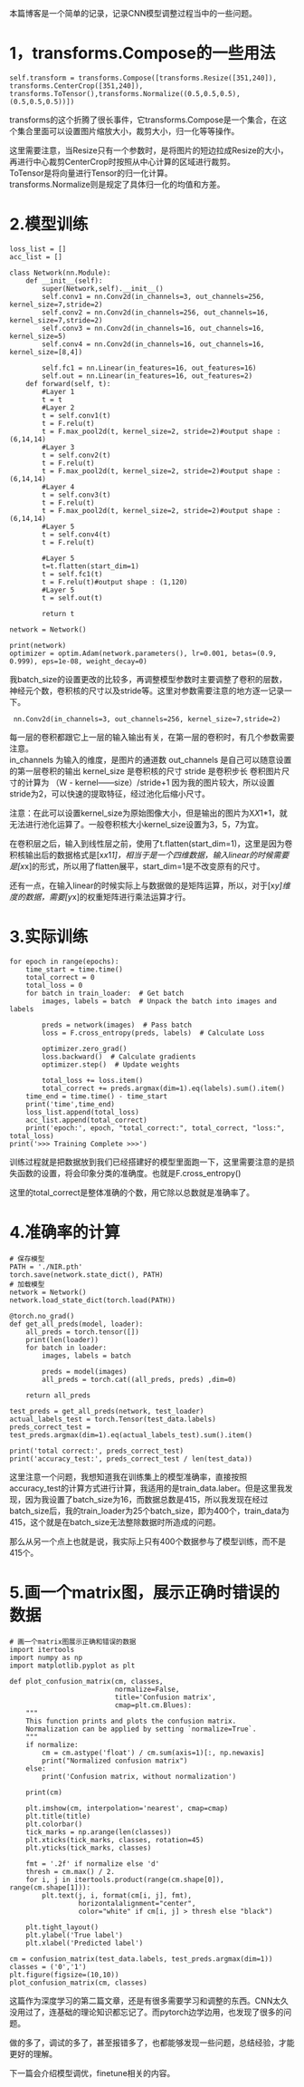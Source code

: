 
本篇博客是一个简单的记录，记录CNN模型调整过程当中的一些问题。

# 1，transforms.Compose的一些用法
```
self.transform = transforms.Compose([transforms.Resize([351,240]), transforms.CenterCrop([351,240]), transforms.ToTensor(),transforms.Normalize((0.5,0.5,0.5),(0.5,0.5,0.5))])
```
transforms的这个折腾了很长事件，它transforms.Compose是一个集合，在这个集合里面可以设置图片缩放大小，裁剪大小，归一化等等操作。

这里需要注意，当Resize只有一个参数时，是将图片的短边拉成Resize的大小，再进行中心裁剪CenterCrop时按照从中心计算的区域进行裁剪。  
ToTensor是将向量进行Tensor的归一化计算。  
transforms.Normalize则是规定了具体归一化的均值和方差。

# 2.模型训练
```
loss_list = []
acc_list = []

class Network(nn.Module):
    def __init__(self):
        super(Network,self).__init__()
        self.conv1 = nn.Conv2d(in_channels=3, out_channels=256, kernel_size=7,stride=2)
        self.conv2 = nn.Conv2d(in_channels=256, out_channels=16, kernel_size=7,stride=2)
        self.conv3 = nn.Conv2d(in_channels=16, out_channels=16, kernel_size=5)
        self.conv4 = nn.Conv2d(in_channels=16, out_channels=16, kernel_size=[8,4])

        self.fc1 = nn.Linear(in_features=16, out_features=16)
        self.out = nn.Linear(in_features=16, out_features=2)
    def forward(self, t):
        #Layer 1
        t = t
        #Layer 2
        t = self.conv1(t)
        t = F.relu(t)
        t = F.max_pool2d(t, kernel_size=2, stride=2)#output shape : (6,14,14)
        #Layer 3
        t = self.conv2(t)
        t = F.relu(t)
        t = F.max_pool2d(t, kernel_size=2, stride=2)#output shape : (6,14,14)
        #Layer 4
        t = self.conv3(t)
        t = F.relu(t)
        t = F.max_pool2d(t, kernel_size=2, stride=2)#output shape : (6,14,14)
        #Layer 5      
        t = self.conv4(t)
        t = F.relu(t)
        
        #Layer 5
        t=t.flatten(start_dim=1)
        t = self.fc1(t)
        t = F.relu(t)#output shape : (1,120)
        #Layer 5
        t = self.out(t)

        return t

network = Network()

print(network)
optimizer = optim.Adam(network.parameters(), lr=0.001, betas=(0.9, 0.999), eps=1e-08, weight_decay=0)
```
我batch_size的设置更改的比较多，再调整模型参数时主要调整了卷积的层数，神经元个数，卷积核的尺寸以及stride等。这里对参数需要注意的地方逐一记录一下。
```
 nn.Conv2d(in_channels=3, out_channels=256, kernel_size=7,stride=2)
 ```
每一层的卷积都跟它上一层的输入输出有关，在第一层的卷积时，有几个参数需要注意。  
in_channels 为输入的维度，是图片的通道数
out_channels 是自己可以随意设置的第一层卷积的输出
kernel_size 是卷积核的尺寸
stride 是卷积步长
卷积图片尺寸的计算为
（W - kernel——size）/stride+1
因为我的图片较大，所以设置stride为2，可以快速的提取特征，经过池化后缩小尺寸。

注意：在此可以设置kernel_size为原始图像大小，但是输出的图片为X*X*1*1，就无法进行池化运算了。一般卷积核大小kernel_size设置为3，5，7为宜。

在卷积层之后，输入到线性层之前，使用了t.flatten(start_dim=1)，这里是因为卷积核输出后的数据格式是[x*x*1*1]，相当于是一个四维数据，输入linear的时候需要是[x*x]的形式，所以用了flatten展平，start_dim=1是不改变原有的尺寸。

还有一点，在输入linear的时候实际上与数据做的是矩阵运算，所以，对于[x*y]维度的数据，需要[y*x]的权重矩阵进行乘法运算才行。


# 3.实际训练
```
for epoch in range(epochs):
    time_start = time.time()
    total_correct = 0
    total_loss = 0
    for batch in train_loader:  # Get batch
        images, labels = batch  # Unpack the batch into images and labels

        preds = network(images)  # Pass batch
        loss = F.cross_entropy(preds, labels)  # Calculate Loss

        optimizer.zero_grad()
        loss.backward()  # Calculate gradients
        optimizer.step()  # Update weights

        total_loss += loss.item()
        total_correct += preds.argmax(dim=1).eq(labels).sum().item()
    time_end = time.time() - time_start
    print('time',time_end)
    loss_list.append(total_loss)
    acc_list.append(total_correct)
    print('epoch:', epoch, "total_correct:", total_correct, "loss:", total_loss)
print('>>> Training Complete >>>')
```
训练过程就是把数据放到我们已经搭建好的模型里面跑一下，这里需要注意的是损失函数的设置，将会印象分类的准确度。也就是F.cross_entropy()

这里的total_correct是整体准确的个数，用它除以总数就是准确率了。

# 4.准确率的计算
```
# 保存模型
PATH = './NIR.pth'
torch.save(network.state_dict(), PATH)
# 加载模型
network = Network()
network.load_state_dict(torch.load(PATH))

@torch.no_grad()
def get_all_preds(model, loader):
    all_preds = torch.tensor([])
    print(len(loader))
    for batch in loader:
        images, labels = batch

        preds = model(images)
        all_preds = torch.cat((all_preds, preds) ,dim=0)

    return all_preds

test_preds = get_all_preds(network, test_loader)
actual_labels_test = torch.Tensor(test_data.labels)
preds_correct_test = test_preds.argmax(dim=1).eq(actual_labels_test).sum().item()

print('total correct:', preds_correct_test)
print('accuracy_test:', preds_correct_test / len(test_data))
```
这里注意一个问题，我想知道我在训练集上的模型准确率，直接按照accuracy_test的计算方式进行计算，我适用的是train_data.laber。但是这里我发现，因为我设置了batch_size为16，而数据总数是415，所以我发现在经过batch_size后，我的train_loader为25个batch_size，即为400个，train_data为415，这个就是在batch_size无法整除数据时所造成的问题。

那么从另一个点上也就是说，我实际上只有400个数据参与了模型训练，而不是415个。

# 5.画一个matrix图，展示正确时错误的数据
```
# 画一个matrix图展示正确和错误的数据
import itertools
import numpy as np
import matplotlib.pyplot as plt

def plot_confusion_matrix(cm, classes,
                          normalize=False,
                          title='Confusion matrix',
                          cmap=plt.cm.Blues):
    """
    This function prints and plots the confusion matrix.
    Normalization can be applied by setting `normalize=True`.
    """
    if normalize:
        cm = cm.astype('float') / cm.sum(axis=1)[:, np.newaxis]
        print("Normalized confusion matrix")
    else:
        print('Confusion matrix, without normalization')

    print(cm)

    plt.imshow(cm, interpolation='nearest', cmap=cmap)
    plt.title(title)
    plt.colorbar()
    tick_marks = np.arange(len(classes))
    plt.xticks(tick_marks, classes, rotation=45)
    plt.yticks(tick_marks, classes)

    fmt = '.2f' if normalize else 'd'
    thresh = cm.max() / 2.
    for i, j in itertools.product(range(cm.shape[0]), range(cm.shape[1])):
        plt.text(j, i, format(cm[i, j], fmt),
                 horizontalalignment="center",
                 color="white" if cm[i, j] > thresh else "black")

    plt.tight_layout()
    plt.ylabel('True label')
    plt.xlabel('Predicted label')

cm = confusion_matrix(test_data.labels, test_preds.argmax(dim=1))
classes = ('0','1')
plt.figure(figsize=(10,10))
plot_confusion_matrix(cm, classes)
```
这篇作为深度学习的第二篇文章，还是有很多需要学习和调整的东西。CNN太久没用过了，连基础的理论知识都忘记了。而pytorch边学边用，也发现了很多的问题。

做的多了，调试的多了，甚至报错多了，也都能够发现一些问题，总结经验，才能更好的理解。

下一篇会介绍模型调优，finetune相关的内容。